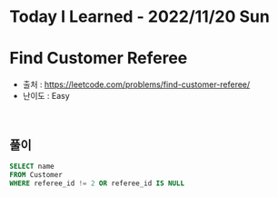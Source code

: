# Today I Learned - 2022/11/20 Sun

# Find Customer Referee
- 출처 : https://leetcode.com/problems/find-customer-referee/
- 난이도 : Easy
<br>

## 풀이
```sql
SELECT name
FROM Customer
WHERE referee_id != 2 OR referee_id IS NULL
```
